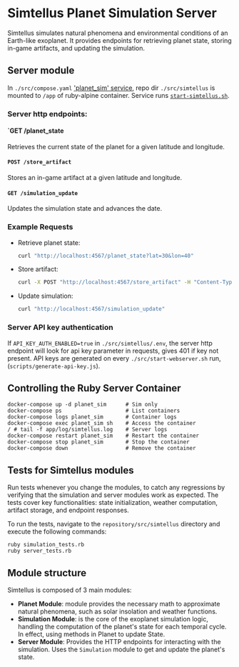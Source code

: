 # Simtellus Planet Simulation Server

Simtellus simulates natural phenomena and environmental conditions of an Earth-like
exoplanet. It provides endpoints for retrieving planet state, storing in-game artifacts,
and updating the simulation.


## Server module
In `./src/compose.yaml` ['planet_sim' service](https://github.com/csmr/mutonex/blob/16c6db7235900284348768649d5846302c156e06/src/docker-compose.yml#L20), repo dir `./src/simtellus` is mounted to `/app` of ruby-alpine container. Service runs [`start-simtellus.sh`](https://github.com/csmr/mutonex/blob/master/src/simtellus/start-simtellus.sh).

### Server http endpoints:

#### `GET /planet_state
Retrieves the current state of the planet for a given latitude and longitude.

#### `POST /store_artifact`
Stores an in-game artifact at a given latitude and longitude.

#### `GET /simulation_update`
Updates the simulation state and advances the date.

### Example Requests
- Retrieve planet state:
    ```sh
    curl "http://localhost:4567/planet_state?lat=30&lon=40"
    ```
- Store artifact:
    ```sh
    curl -X POST "http://localhost:4567/store_artifact" -H "Content-Type: application/json" -d '{"lat": 30, "lon": 40, "name": "Artifact1"}'
    ```
- Update simulation:
    ```sh
    curl "http://localhost:4567/simulation_update"
    ```

### Server API key authentication
If `API_KEY_AUTH_ENABLED=true` in `./src/simtellus/.env`, the server http endpoint will look for api key parameter in requests, gives 401 if key not present. API keys are generated on every `./src/start-webserver.sh` run, (`scripts/generate-api-key.js`).


## Controlling the Ruby Server Container

  ```
  docker-compose up -d planet_sim      # Sim only
  docker-compose ps                    # List containers
  docker-compose logs planet_sim       # Container logs
  docker-compose exec planet_sim sh    # Access the container
  / # tail -f app/log/simtellus.log    # Server logs
  docker-compose restart planet_sim    # Restart the container
  docker-compose stop planet_sim       # Stop the container
  docker-compose down                  # Remove the container
  ```

## Tests for Simtellus modules
Run tests whenever you change the modules, to catch any regressions by verifying that the simulation and server modules work as expected. The tests cover key functionalities: state initialization, weather computation, artifact storage, and endpoint responses.

To run the tests, navigate to the `repository/src/simtellus` directory and execute the following commands:
```
ruby simulation_tests.rb
ruby server_tests.rb
```

## Module structure

Simtellus is composed of 3 main modules:

- **Planet Module**: module provides the necessary math to approximate natural phenomena, such as solar insolation and weather functions. 
- **Simulation Module**: is the core of the exoplanet simulation logic, handling the computation of the planet's state for each temporal cycle. In effect, using methods in Planet to update State.
- **Server Module**: Provides the HTTP endpoints for interacting with the simulation. Uses the `Simulation` module to get and update the planet's state.

